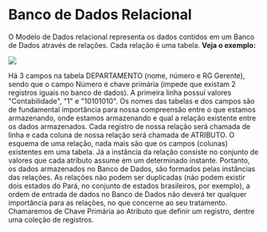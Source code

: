 # Banco de Dados Relacional


O Modelo de Dados relacional representa os dados contidos
em um Banco de Dados através de relações. Cada relação é uma
tabela.
**Veja o exemplo:**

![](https://i.imgur.com/k7I07tJ.png)

Há 3 campos na tabela DEPARTAMENTO (nome, número e RG Gerente), sendo que o campo Número é chave primária (impede que existam 2 registros iguais no banco de dados). A primeira linha possuí valores "Contabilidade", "1" e "10101010".
Os nomes das tabelas e dos campos são de fundamental importância para nossa compreensão entre o que estamos armazenando, onde estamos armazenando e qual a relação existente entre os dados armazenados.
Cada registro de nossa relação será chamada de linha e cada coluna de nossa relação será chamada de ATRIBUTO.
O esquema de uma relação, nada mais são que os campos (colunas) existentes em uma tabela. Já a instância da relação consiste no conjunto de valores que cada atributo assume em um determinado instante. Portanto, os dados armazenados no Banco de Dados, são formados pelas instâncias das relações.
As relações não podem ser duplicadas (não podem existir dois estados do Pará, no conjunto de estados brasileiros, por exemplo), a ordem de entrada de dados no Banco de Dados não
deverá ter qualquer importância para as relações, no que concerne ao seu tratamento.
Chamaremos de Chave Primária ao Atributo que definir um registro, dentre uma coleção de registros.


